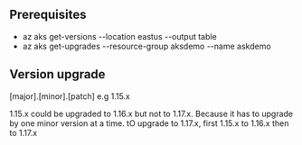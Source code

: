 

## Prerequisites
- az aks get-versions --location eastus --output table
- az aks get-upgrades --resource-group aksdemo --name askdemo 

## Version upgrade

[major].[minor].[patch] e.g 1.15.x

1.15.x could be upgraded to 1.16.x but not to 1.17.x. Because it has to upgrade by one minor version at a time. 
tO upgrade to 1.17.x, first 1.15.x  to 1.16.x then to 1.17.x

